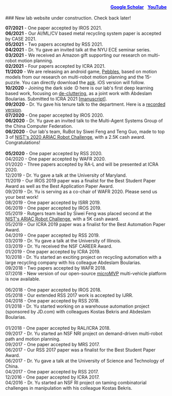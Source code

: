 <div style="text-align: right">
  <a href="https://scholar.google.com/citations?user=jkRa2LEAAAAJ&hl=en"><span style="color:blue"><strong>Google Scholar</strong></span></a>&nbsp;&nbsp;
  <a href="https://www.youtube.com/channel/UCqotGxFUtMOgY9aIkDxW0fw"><span style="color:blue"><strong>YouTube</strong></span></a>
</div>
<br/>
### New lab website under construction. Check back later! 

**07/2021** - One paper accepted by IROS 2021. <br>
**06/2021** - Our AI/ML/CV based metal recycling system paper is accepted by CASE 2021. <br>
**05/2021** - Two papers accepted by RSS 2021. <br>
**04/2021** - Dr. Yu gave an invited talk at the NYU ECE seminar series. <br>
**03/2021** - We received an Amazon gift supporting our research on multi-robot motion planning. <br>
**02/2021** - Four papers accepted by ICRA 2021. <br>
**11/2020** - We are releasing an android game, <a href="https://play.google.com/store/apps/details?id=edu.rutgers.cs.arc.pebbles" target="PS">Pebbles</a>, 
based on motion models from our research on multi-robot motion planning and the 15-puzzle. You can directly download the <a href="http://arc.cs.rutgers.edu/files/pebbles.apk" target="_M">apk</a>.
iOS version will follow.<br>
**10/2020** - Joining the dark side :D here is our lab's first deep learning based work, focusing on <a href="https://youtu.be/CNkZfZ-0Du8" target="_TT">de-cluttering</a>, as a joint work with Abdeslam Boularias. Submitted to ICRA 2021 [<a href="https://arxiv.org/pdf/2011.04692.pdf" target="_M">manuscript</a>].<br>
**09/2020** - Dr. Yu gave his tenure talk to the department. Here is a <a href="https://youtu.be/hk4Wh2oMAaA" target="_TT">recorded version</a>. <br>
**07/2020** - One paper accepted by IROS 2020. <br>
**06/2020** - Dr. Yu gave an invited talk to the Multi-Agent Systems Group of the China Computer Federation. <br>
**06/2020** - Our lab's team, RuBot by Siwei Feng and Teng Guo, made to top 3 of <a href="https://www.nist.gov/el/intelligent-systems-division-73500/agile-robotics-industrial-automation-competition/ariac-results" target="_NIST">NIST's 2020 ARIAC Robot Challenge</a>, with a 2.5K cash award. Congratulations!<br>  
**05/2020** - One paper accepted by RSS 2020. <br>
04/2020 - One paper accepted by WAFR 2020. <br>
01/2020 - Three papers accepted by RA-L and will be presented at ICRA 2020. <br>
12/2019 - Dr. Yu gave a talk at the University of Maryland. <br>
11/2019 - Our IROS 2019 paper was a finalist for the Best Student Paper Award as well as the Best Application Paper Award. <br>
09/2019 - Dr. Yu is serving as a co-chair of WAFR 2020. Please send us your best work! <br>
08/2019 - One paper accepted by ISRR 2019. <br>
06/2019 - One paper accepted by IROS 2019. <br> 
05/2019 - Rutgers team lead by Siwei Feng was placed second at the <a href="https://www.nist.gov/el/intelligent-systems-division-73500/agile-robotics-industrial-automation-competition" target="_NIST">NIST's ARIAC Robot Challenge</a>, with a 5K cash award.<br> 
05/2019 - Our ICRA 2019 paper was a finalist for the Best Automation Paper Award.<br>
04/2019 - One paper accepted by RSS 2019. <br> 
03/2019 - Dr. Yu gave a talk at the University of Illinois. <br>
03/2019 - Dr. Yu received the NSF CAREER Award.<br> 
01/2019 - One paper accepted by ICRA 2019.<br> 
10/2018 - Dr. Yu started an exciting project on recycling automation with a large recycling company with his colleague Abdeslam Boularias.<br> 
09/2018 - Two papers accepted by WAFR 2018.<br>
07/2018 - New version of our open-source <a href="https://arc.cs.rutgers.edu/mvp" target="_">microMVP</a> multi-vehicle platform is now available. <br>   
06/2018 - One paper accepted by IROS 2018.<br>
05/2018 - Our extended RSS 2017 work is accepted by IJRR.<br>
04/2018 - One paper accepted by RSS 2018.<br>
01/2018 - Dr. Yu started working on a warehouse automation project (sponsored by JD.com) with colleagues  Kostas Bekris and Abdeslam Boularias.<br>   
01/2018 - One paper accepted by RAL/ICRA 2018.<br>
09/2017 - Dr. Yu started an NSF NRI project on demand-driven multi-robot path and motion planning.<br>
09/2017 - One paper accepted by MRS 2017.<br>
06/2017 - Our RSS 2017 paper was a finalist for the Best Student Paper Award.<br>
06/2017 - Dr. Yu gave a talk at the University of Science and Technology of China. <br>
04/2017 - One paper accepted by RSS 2017.<br>
12/2016 - One paper accepted by ICRA 2017.<br>
04/2016 - Dr. Yu started an NSF RI project on taming combinatorial challenges in manipulation with his colleague Kostas Bekris.<br><br>
